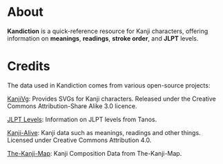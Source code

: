# About

**Kandiction** is a quick-reference resource for Kanji characters, offering information on **meanings**, **readings**, **stroke order**, and **JLPT** levels.

# Credits

The data used in Kandiction comes from various open-source projects:

[KanjiVg](https://kanjivg.tagaini.net/): Provides SVGs for Kanji characters. Released under the Creative Commons Attribution-Share Alike 3.0 licence.

[JLPT Levels](https://www.tanos.co.uk/jlpt/): Information on JLPT levels from Tanos.

[Kanji-Alive](https://github.com/kanjialive/kanji-data-media): Kanji data such as meanings, readings and other things. Licensed under Creative Commons Attribution 4.0.

[The-Kanji-Map](https://github.com/gabor-kovacs/the-kanji-map): Kanji Composition Data from The-Kanji-Map.
